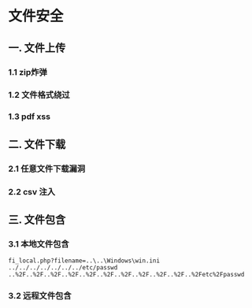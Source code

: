 # 文件安全

## 一. 文件上传

### 1.1 zip炸弹



### 1.2 文件格式绕过



### 1.3 pdf xss



## 二. 文件下载

### 2.1 任意文件下载漏洞



### 2.2 csv 注入



## 三. 文件包含

### 3.1 本地文件包含

```
fi_local.php?filename=..\..\Windows\win.ini
../../../../../../../etc/passwd
..%2F..%2F..%2F..%2F..%2F..%2F..%2F..%2F..%2F..%2F..%2Fetc%2Fpasswd
```

### 3.2 远程文件包含

